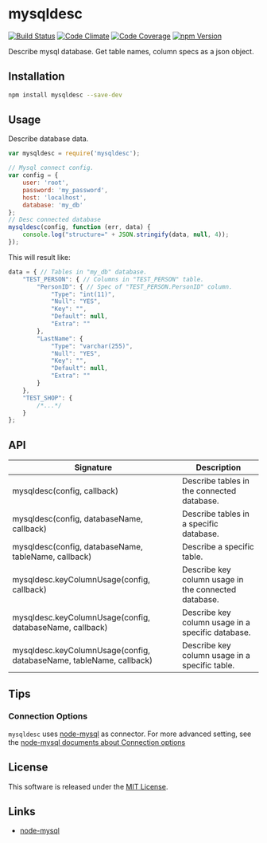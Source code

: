 mysqldesc
==========

<!-- Badge Start -->
<a name="badges"></a>

[![Build Status][bd_travis_shield_url]][bd_travis_url]
[![Code Climate][bd_codeclimate_shield_url]][bd_codeclimate_url]
[![Code Coverage][bd_codeclimate_coverage_shield_url]][bd_codeclimate_url]
[![npm Version][bd_npm_shield_url]][bd_npm_url]

[bd_repo_url]: https://github.com/okunishinishi/node-mysqldesc
[bd_travis_url]: http://travis-ci.org/okunishinishi/node-mysqldesc
[bd_travis_shield_url]: http://img.shields.io/travis/okunishinishi/node-mysqldesc.svg?style=flat
[bd_license_url]: https://github.com/okunishinishi/node-mysqldesc/blob/master/LICENSE
[bd_codeclimate_url]: http://codeclimate.com/github/okunishinishi/node-mysqldesc
[bd_codeclimate_shield_url]: http://img.shields.io/codeclimate/github/okunishinishi/node-mysqldesc.svg?style=flat
[bd_codeclimate_coverage_shield_url]: http://img.shields.io/codeclimate/coverage/github/okunishinishi/node-mysqldesc.svg?style=flat
[bd_gemnasium_url]: https://gemnasium.com/okunishinishi/node-mysqldesc
[bd_gemnasium_shield_url]: https://gemnasium.com/okunishinishi/node-mysqldesc.svg
[bd_npm_url]: http://www.npmjs.org/package/mysqldesc
[bd_npm_shield_url]: http://img.shields.io/npm/v/mysqldesc.svg?style=flat

<!-- Badge End -->


<!-- Description Start -->
<a name="description"></a>

Describe mysql database. Get table names, column specs as a json object.

<!-- Description End -->



<!-- Sections Start -->
<a name="sections"></a>

Installation
-----

```bash
npm install mysqldesc --save-dev
```

Usage
-------

Describe database data.

```Javascript
var mysqldesc = require('mysqldesc');

// Mysql connect config.
var config = {
    user: 'root',
    password: 'my_password',
    host: 'localhost',
    database: 'my_db'
};
// Desc connected database
mysqldesc(config, function (err, data) {
    console.log("structure=" + JSON.stringify(data, null, 4));
});
```

This will result like:

```Javascript
data = { // Tables in "my_db" database.
    "TEST_PERSON": { // Columns in "TEST_PERSON" table.
        "PersonID": { // Spec of "TEST_PERSON.PersonID" column.
            "Type": "int(11)",
            "Null": "YES",
            "Key": "",
            "Default": null,
            "Extra": ""
        },
        "LastName": {
            "Type": "varchar(255)",
            "Null": "YES",
            "Key": "",
            "Default": null,
            "Extra": ""
        }
    },
    "TEST_SHOP": {
        /*...*/
    }
};
```
API
------

| Signature | Description |
| --------- | ----------- |
| mysqldesc(config, callback) | Describe tables in the connected database. |
| mysqldesc(config, databaseName, callback) | Describe tables in a specific database. |
| mysqldesc(config, databaseName, tableName, callback) | Describe  a specific table. |
| mysqldesc.keyColumnUsage(config, callback) | Describe key column usage in the connected database. |
| mysqldesc.keyColumnUsage(config, databaseName, callback) | Describe key column usage in a specific database. |
| mysqldesc.keyColumnUsage(config, databaseName, tableName, callback) | Describe  key column usage in a specific table. |

Tips
----

### Connection Options

`mysqldesc` uses [node-mysql](https://github.com/felixge/node-mysql/) as connector.
For more advanced setting, see the [node-mysql documents about Connection options](https://github.com/felixge/node-mysql/#connection-options)


<!-- Sections Start -->


<!-- LICENSE Start -->
<a name="license"></a>

License
-------
This software is released under the [MIT License](https://github.com/okunishinishi/node-mysqldesc/blob/master/LICENSE).

<!-- LICENSE End -->


<!-- Links Start -->
<a name="links"></a>

Links
------

+ [node-mysql](https://github.com/felixge/node-mysql/)

<!-- Links End -->

